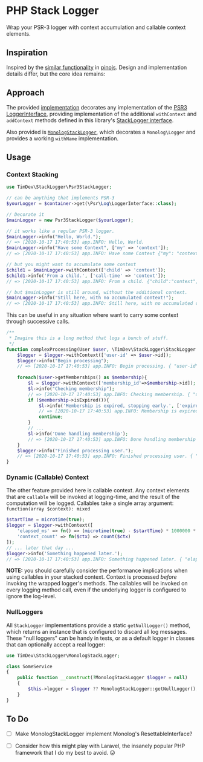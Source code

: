 # PHP Stack Logger

Wrap your PSR-3 logger with context accumulation and callable context elements.

## Inspiration

Inspired by the [similar functionality] in [pinojs]. Design and implementation 
details differ, but the core idea remains: 

## Approach

The provided [implementation](src/Psr3StackLogger.php) decorates any
implementation of the [PSR3 LoggerInterface], providing implementation of the
additional `withContext` and `addContext` methods defined in this library's
[StackLogger interface](src/StackLogger.php).

Also provided is [`MonologStackLogger`](src/MonologStackLogger.php), which
decorates a `Monolog\Logger` and provides a working `withName` implementation.

## Usage

### Context Stacking

```php
use TimDev\StackLogger\Psr3StackLogger;

// can be anything that implements PSR-3
$yourLogger = $container->get(\Psr\Log\LoggerInterface::class);

// Decorate it 
$mainLogger = new Psr3StackLogger($yourLogger);

// it works like a regular PSR-3 logger.
$mainLogger->info("Hello, World.");
// => [2020-10-17 17:40:53] app.INFO: Hello, World.
$mainLogger->info("Have some Context", ['my' => 'context']);
// => [2020-10-17 17:40:53] app.INFO: Have some Context {"my": "context"}

// but you might want to accumulate some context
$child1 = $mainLogger->withContext(['child' => 'context']);
$child1->info('From a child.', ['call-time' => 'context']);
// => [2020-10-17 17:40:53] app.INFO: From a child. {"child":"context","call-time":"context"}

// but $mainLogger is still around, without the additional context.
$mainLogger->info("Still here, with no accumulated context!");
// => [2020-10-17 17:40:53] app.INFO: Still here, with no accumulated context!
```

This can be useful in any situation where want to carry some context through 
successive calls.

```php
/**
 * Imagine this is a long method that logs a bunch of stuff.
 */
function complexProcessing(User $user, \TimDev\StackLogger\StackLogger $logger){
    $logger = $logger->withContext(['user-id' => $user->id]);
    $logger->info("Begin processing");
    // => [2020-10-17 17:40:53] app.INFO: Begin processing. { "user-id": 123 }
    
    foreach($user->getMemberships() as $membership){
        $l = $logger->withContext(['membership_id'=>$membership->id]);
        $l->info("Checking membership");
        // => [2020-10-17 17:40:53] app.INFO: Checking membership. { "user-id": 123, 'membership-id' => 1001 }
        if ($membership->isExpired()){
            $l->info('Membership is expired, stopping early.', ['expired-at' => $membership->expiredAt]);
            // => [2020-10-17 17:40:53] app.INFO: Membership is expired, stopping early. { "user-id": 123, "membership-id" => 1001, "expired-at": "2020-06-30T12:00:00Z' }
            continue;
        }
        // ...
        $l->info('Done handling membership');        
        // => [2020-10-17 17:40:53] app.INFO: Done handling membership { "user-id": 123, 'membership-id' => 1001 }
    }
    $logger->info("Finished processing user.");
    // => [2020-10-17 17:40:53] app.INFO: Finished processing user. { "user-id": 123 }
}
```

### Dynamic (Callable) Context

The other feature provided here is callable context. Any context elements that 
are `callable` will be invoked at logging-time, and the result of the 
computation will be logged. Callables take a single array argument: 
`function(array $context): mixed`

```php
$startTime = microtime(true);
$logger = $logger->withContext([    
    'elapsed_ms' => fn() => (microtime(true) - $startTime) * 1000000 * 1000,
    'context_count' => fn($ctx) => count($ctx)
]);
// ... later that day ...
$logger->info('Something happened later.');
// => [2020-10-17 17:40:53] app.INFO: Something happened later. { "elapsed_ms": 1523, "context_count": 2 }
```

**NOTE:** you should carefully consider the performance implications when using
callables in your stacked context. Context is processed *before* invoking the
wrapped logger's methods. The callables will be invoked on every logging method
call, even if the underlying logger is configured to ignore the log-level.

### NullLoggers

All `StackLogger` implementations provide a static `getNullLogger()` method,
which returns an instance that is configured to discard all log messages. These
"null loggers" can be handy in tests, or as a default logger in classes that
can optionally accept a real logger:

```php
use TimDev\StackLogger\MonologStackLogger;

class SomeService 
{
    public function __construct(?MonologStackLogger $logger = null)
    {
        $this->logger = $logger ?? MonologStackLogger::getNullLogger();
    }
}
```

## To Do

- [ ] Make MonologStackLogger implement Monolog's ResettableInterface? 
- [ ] Consider how this might play with Laravel, the insanely popular PHP 
      framework that I do my best to avoid. 😜

      

[similar functionality]: https://getpino.io/#/docs/child-loggers
[pinojs]: https://github.com/pinojs/pino
[PSR3 LoggerInterface]: https://www.php-fig.org/psr/psr-3/
[monolog]: https://github.com/Seldaek/monolog
[addRecord]: https://github.com/Seldaek/monolog/blob/a54cd1f1782f62714e4d28651224316bb5540e08/src/Monolog/Logger.php#L278-L336
[withName]: https://github.com/Seldaek/monolog/blob/a54cd1f1782f62714e4d28651224316bb5540e08/src/Monolog/Logger.php#L163-L172
